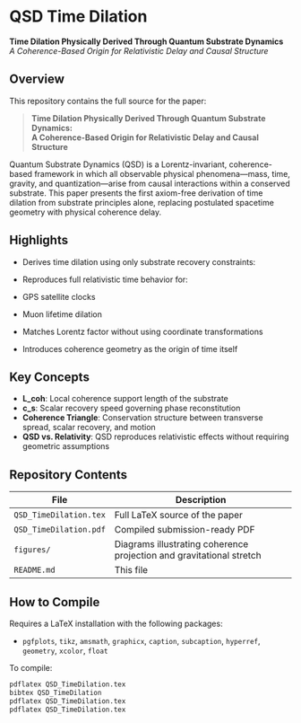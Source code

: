 # QSD Time Dilation

**Time Dilation Physically Derived Through Quantum Substrate Dynamics**  
_A Coherence-Based Origin for Relativistic Delay and Causal Structure_

## Overview

This repository contains the full source for the paper:

> **Time Dilation Physically Derived Through Quantum Substrate Dynamics:  
A Coherence-Based Origin for Relativistic Delay and Causal Structure**

Quantum Substrate Dynamics (QSD) is a Lorentz-invariant, coherence-based framework in which all observable physical phenomena—mass, time, gravity, and quantization—arise from causal interactions within a conserved substrate. This paper presents the first axiom-free derivation of time dilation from substrate principles alone, replacing postulated spacetime geometry with physical coherence delay.

## Highlights

- Derives time dilation using only substrate recovery constraints:

- Reproduces full relativistic time behavior for:
- GPS satellite clocks
- Muon lifetime dilation
- Matches Lorentz factor without using coordinate transformations
- Introduces coherence geometry as the origin of time itself

## Key Concepts

- **L_coh**: Local coherence support length of the substrate
- **c_s**: Scalar recovery speed governing phase reconstitution
- **Coherence Triangle**: Conservation structure between transverse spread, scalar recovery, and motion
- **QSD vs. Relativity**: QSD reproduces relativistic effects without requiring geometric assumptions

## Repository Contents

| File | Description |
|------|-------------|
| `QSD_TimeDilation.tex` | Full LaTeX source of the paper |
| `QSD_TimeDilation.pdf` | Compiled submission-ready PDF |
| `figures/` | Diagrams illustrating coherence projection and gravitational stretch |
| `README.md` | This file |

## How to Compile

Requires a LaTeX installation with the following packages:
- `pgfplots`, `tikz`, `amsmath`, `graphicx`, `caption`, `subcaption`, `hyperref`, `geometry`, `xcolor`, `float`

To compile:

```bash
pdflatex QSD_TimeDilation.tex
bibtex QSD_TimeDilation
pdflatex QSD_TimeDilation.tex
pdflatex QSD_TimeDilation.tex
